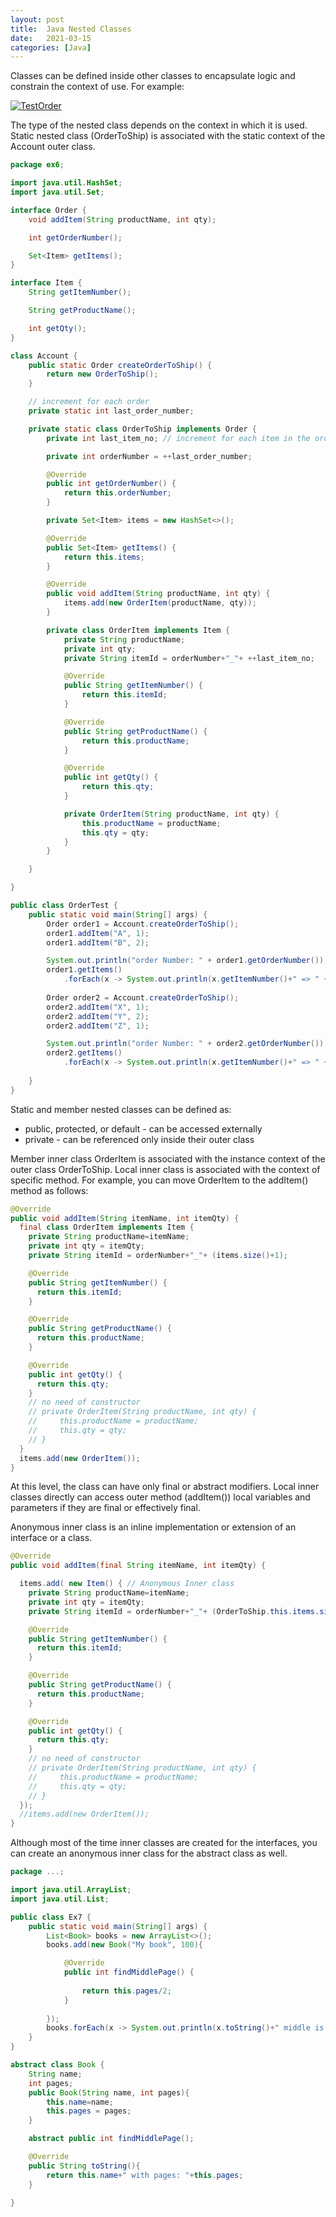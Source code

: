 ```yaml
---
layout: post
title:  Java Nested Classes
date:   2021-03-15
categories: [Java]
---
```




Classes can be defined inside other classes to encapsulate logic and constrain the context of use. For example:



[![TestOrder](https://cdn.jsdelivr.net/gh/ojitha/blog@master/uPic/TestOrder.png)](https://cdn.jsdelivr.net/gh/ojitha/blog@master/uPic/TestOrder.png)



<!--more-->

The type of the nested class depends on the context in which it is used. Static nested class (OrderToShip) is associated with the static context of the Account outer class.

```java
package ex6;

import java.util.HashSet;
import java.util.Set;

interface Order {
    void addItem(String productName, int qty);

    int getOrderNumber();

    Set<Item> getItems();
}

interface Item {
    String getItemNumber();

    String getProductName();

    int getQty();
}

class Account {
    public static Order createOrderToShip() {
        return new OrderToShip();
    }

    // increment for each order
    private static int last_order_number;

    private static class OrderToShip implements Order {
        private int last_item_no; // increment for each item in the order

        private int orderNumber = ++last_order_number;

        @Override
        public int getOrderNumber() {
            return this.orderNumber;
        }

        private Set<Item> items = new HashSet<>();

        @Override
        public Set<Item> getItems() {
            return this.items;
        }

        @Override
        public void addItem(String productName, int qty) {
            items.add(new OrderItem(productName, qty));
        }

        private class OrderItem implements Item {
            private String productName;
            private int qty;
            private String itemId = orderNumber+"_"+ ++last_item_no;

            @Override
            public String getItemNumber() {
                return this.itemId;
            }

            @Override
            public String getProductName() {
                return this.productName;
            }

            @Override
            public int getQty() {
                return this.qty;
            }

            private OrderItem(String productName, int qty) {
                this.productName = productName;
                this.qty = qty;
            }
        }

    }

}

public class OrderTest {
    public static void main(String[] args) {
        Order order1 = Account.createOrderToShip();
        order1.addItem("A", 1);
        order1.addItem("B", 2);

        System.out.println("order Number: " + order1.getOrderNumber());
        order1.getItems()
            .forEach(x -> System.out.println(x.getItemNumber()+" => " + x.getProductName()+" : "+x.getQty()));
       
        Order order2 = Account.createOrderToShip();
        order2.addItem("X", 1);
        order2.addItem("Y", 2);
        order2.addItem("Z", 1);

        System.out.println("order Number: " + order2.getOrderNumber());
        order2.getItems()
            .forEach(x -> System.out.println(x.getItemNumber()+" => " + x.getProductName()+" : "+x.getQty()));
       
    }
}

```

Static and member nested classes can be defined as:

- public, protected, or default - can be accessed externally
- private - can be referenced only inside their outer class

Member inner class OrderItem is associated with the instance context of the outer class OrderToShip.
Local inner class is associated with the context of specific method. For example, you can move OrderItem to the addItem() method as follows:

```java
@Override
public void addItem(String itemName, int itemQty) {
  final class OrderItem implements Item {
    private String productName=itemName;
    private int qty = itemQty;
    private String itemId = orderNumber+"_"+ (items.size()+1);

    @Override
    public String getItemNumber() {
      return this.itemId;
    }

    @Override
    public String getProductName() {
      return this.productName;
    }

    @Override
    public int getQty() {
      return this.qty;
    }
    // no need of constructor
    // private OrderItem(String productName, int qty) {
    //     this.productName = productName;
    //     this.qty = qty;
    // }
  }
  items.add(new OrderItem());
}
```

At this level, the class can have only final or abstract modifiers. Local inner classes directly can access outer method (addItem()) local variables and parameters if they are final or effectively final.

Anonymous inner class is an inline implementation or extension of an interface or a class.

```java
@Override
public void addItem(final String itemName, int itemQty) {

  items.add( new Item() { // Anonymous Inner class
    private String productName=itemName;
    private int qty = itemQty;
    private String itemId = orderNumber+"_"+ (OrderToShip.this.items.size()+1);

    @Override
    public String getItemNumber() {
      return this.itemId;
    }

    @Override
    public String getProductName() {
      return this.productName;
    }

    @Override
    public int getQty() {
      return this.qty;
    }
    // no need of constructor
    // private OrderItem(String productName, int qty) {
    //     this.productName = productName;
    //     this.qty = qty;
    // }
  });
  //items.add(new OrderItem());
}

```

Although most of the time inner classes are created for the interfaces, you can create an anonymous inner class for the abstract class as well.

```java
package ...;

import java.util.ArrayList;
import java.util.List;

public class Ex7 {
    public static void main(String[] args) {
        List<Book> books = new ArrayList<>();
        books.add(new Book("My book", 100){

            @Override
            public int findMiddlePage() {
                
                return this.pages/2;
            }
            
        });
        books.forEach(x -> System.out.println(x.toString()+" middle is :"+x.findMiddlePage()));
    }
}

abstract class Book {
    String name;
    int pages;
    public Book(String name, int pages){
        this.name=name;
        this.pages = pages;
    }

    abstract public int findMiddlePage();

    @Override
    public String toString(){
        return this.name+" with pages: "+this.pages;
    }

}

```




